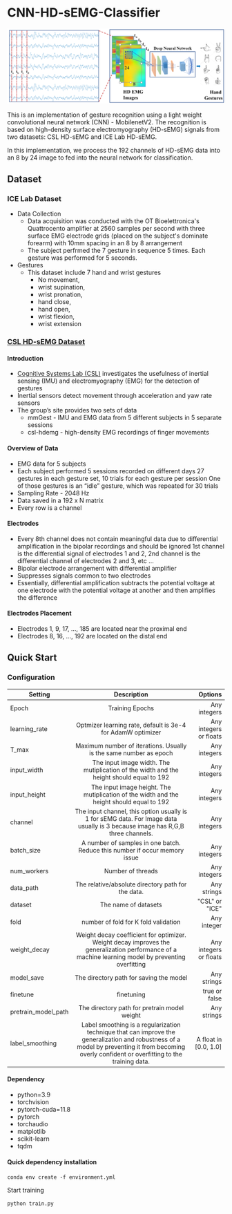 # CNN-HD-sEMG-Classifier
![Figure 1](images/Figure1.png)

This is an implementation of gesture recognition using a light weight convolutional neural network (CNN) - MobilenetV2. The recognition is based on high-density surface electromyography (HD-sEMG) signals from two datasets: CSL HD-sEMG and ICE Lab HD-sEMG.

In this implementation, we process the 192 channels of HD-sEMG data into an 8 by 24 image to fed into the neural network for classification.


## Dataset
### ICE Lab Dataset
- Data Collection
    - Data acquisition was conducted with the OT Bioelettronica's Quattrocento amplifier at 2560 samples per second with three surface EMG electrode grids (placed on the subject's dominate forearm) with 10mm spacing in an 8 by 8 arrangement
    - The subject perfrmed the 7 gesture in sequence 5 times. Each gesture was performed for 5 seconds.
- Gestures
    - This dataset include 7 hand and wrist gestures
        - No movement, 
        - wrist supination, 
        - wrist pronation, 
        - hand close, 
        - hand open, 
        - wrist flexion, 
        - wrist extension


### [CSL HD-sEMG Dataset](pdfs/CSL-HD-sEMG.pdf)
#### Introduction
- [Cognitive Systems Lab (CSL)](https://www.uni-bremen.de/csl/)  investigates the usefulness of inertial sensing (IMU) and electromyography (EMG) for the detection of gestures 
- Inertial sensors detect movement through acceleration and yaw rate sensors
- The group’s site provides two sets of data
    - mmGest - IMU and EMG data from 5 different subjects in 5 separate sessions
    - csl-hdemg - high-density EMG recordings of finger movements
#### Overview of Data
- EMG data for 5 subjects
- Each subject performed 5 sessions recorded on different days
27 gestures in each gesture set, 10 trials for each gesture per session
One of those gestures is an “idle” gesture, which was repeated for 30 trials
- Sampling Rate - 2048 Hz
- Data saved in a 192 x N matrix
- Every row is a channel
#### Electrodes
- Every 8th channel does not contain meaningful data due to differential amplification in the bipolar recordings and should be ignored
1st channel is the differential signal of electrodes 1 and 2, 2nd channel is the differential channel of electrodes 2 and 3, etc ...
- Bipolar electrode arrangement with differential amplifier
- Suppresses signals common to two electrodes
- Essentially, differential amplification subtracts the potential voltage at one electrode with the potential voltage at another and then amplifies the difference
#### Electrodes Placement
- Electrodes 1, 9, 17, ..., 185 are located near the proximal end
- Electrodes 8, 16, ..., 192 are located on the distal end




## Quick Start
### Configuration
| Setting        | Description           | Options  |
| ------------- |:-------------:| -----:|
| Epoch      | Training Epochs | Any integers |
| learning_rate      | Optmizer learning rate, default is 3e-4 for AdamW optimizer    |   Any integers or floats |
| T_max | Maximum number of iterations. Usually is the same number as epoch      |    Any integers |
| input_width | The input image width. The mutiplication of the width and the height should equal to 192      |    Any integers |
| input_height | The input image height. The mutiplication of the width and the height should equal to 192      |    Any integers |
| channel | The input channel, this option usually is 1 for sEMG data. For Image data usually is 3 because image has R,G,B three channels.      |    Any integers |
| batch_size | A number of samples in one batch. Reduce this number if occur memory issue      |    Any integers |
| num_workers | Number of threads      |    Any integers |
| data_path | The relative/absolute directory path for the data.       |    Any strings |
| dataset | The name of datasets      |    "CSL" or "ICE" |
| fold | number of fold for K fold validation      |    Any integer |
| weight_decay | Weight decay coefficient for optimizer. Weight decay improves the generalization performance of a machine learning model by preventing overfitting      |    Any integers or floats |
| model_save | The directory path for saving the model      |    Any strings |
| finetune | finetuning      |    true or false |
| pretrain_model_path | The directory path for pretrain model weight      |    Any strings |
| label_smoothing | Label smoothing is a regularization technique that can improve the generalization and robustness of a model by preventing it from becoming overly confident or overfitting to the training data.      |    A float in [0.0, 1.0] |

#### Dependency
- python=3.9
- torchvision
- pytorch-cuda=11.8
- pytorch
- torchaudio
- matplotlib
- scikit-learn
- tqdm

#### Quick dependency installation
```
conda env create -f environment.yml
```
Start training
```
python train.py
```
<!-- Start testing
```
python test.py
``` -->

<!-- ## Experiment Result -->

